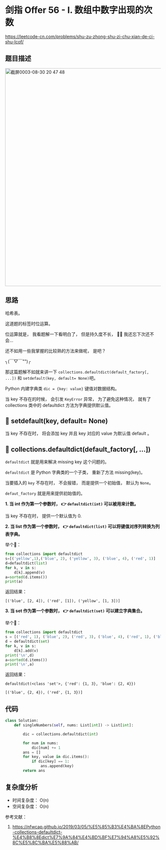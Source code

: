 剑指 Offer 56 - I. 数组中数字出现的次数
====
https://leetcode-cn.com/problems/shu-zu-zhong-shu-zi-chu-xian-de-ci-shu-lcof/

## 题目描述
<img width="705" alt="截屏0003-08-30 20 47 48" src="https://user-images.githubusercontent.com/10908630/131334522-34d1c8df-f1cc-48e8-ac87-65e2b5f7932e.png">

## 思路
哈希表。

这道题的标签时位运算。

位运算就是， 我看题解一下看明白了， 但是持久度不长， 🧎‍♀️ 我还忘下次还不会...

还不如用一些我掌握的比较熟的方法来做呢， 是吧？

╮(￣▽￣"")╭

那这篇题解不如就来讲一下 `collections.defaultdict(default_factory[, ...])` 和 `setdefault(key, default= None)`吧。

Python 内建字典类 `dic = {key: value}` 键值对数据结构。

当 key 不存在的时候， 会引发 `KeyError` 异常， 为了避免这种情况， 就有了 collections 类中的 defaultdict 方法为字典提供默认值。

## 📒 setdefault(key, default= None)

当 key 不存在时， 将会添加 key 并且 key 对应的 value 为默认值 default 。

## 📒 collections.defaultdict(default_factory[, ...])

`defaultdict` 就是用来解决 missing key 这个问题的。

`defaultdict` 是 Python 字典类的一个子类， 重新了方法 missing(key)。

当要插入的 `key` 不存在时， 不会报错， 而是提供一个初始值， 默认为 `None`。

`defaut_factory` 就是用来提供初始值的。

**1. 当 int 作为第一个参数时， 👉 `defaultdict(int)` 可以被用来计数。**

   当 key 不存在时， 提供一个默认值为 0.

**2. 当 list 作为第一个参数时， 👉 `defaultdict(list)` 可以将键值对序列转换为列表字典。**

举个🌰：
```python
from collections import defaultdict
s=[('yellow',1),('blue', 2), ('yellow', 3), ('blue', 4), ('red', 1)]
d=defaultdict(list)
for k, v in s:
    d[k].append(v)
a=sorted(d.items())
print(a)
```
返回结果：
```
[('blue', [2, 4]), ('red', [1]), ('yellow', [1, 3])]
```

**3. 当 set 作为第一个参数时， 👉 `defaultdict(set)` 可以建立字典集合。**

举个🌰：
```python
from collections import defaultdict
s = [('red', 1), ('blue', 2), ('red', 3), ('blue', 4), ('red', 1), ('blue', 4)]
d = defaultdict(set)
for k, v in s:
    d[k].add(v)
print('\n',d)
a=sorted(d.items())
print('\n',a)
```

返回结果：
```
defaultdict(<class 'set'>, {'red': {1, 3}, 'blue': {2, 4}})

[('blue', {2, 4}), ('red', {1, 3})]
```

## 代码
```python
class Solution:
    def singleNumbers(self, nums: List[int]) -> List[int]:

        dic = collections.defaultdict(int)

        for num in nums:
            dic[num] += 1
        ans = []
        for key, value in dic.items():
            if dic[key] == 1:
                ans.append(key)
        return ans
```

## 复杂度分析
- 时间复杂度： O(n)
- 空间复杂度： O(n)

参考文献：

1. https://nfwcap.github.io/2019/03/05/%E5%85%B3%E4%BA%8EPython-collections-defaultdict-%E4%B8%8Edict%E7%9A%84%E4%BD%BF%E7%94%A8%E5%92%8C%E5%8C%BA%E5%88%AB/

